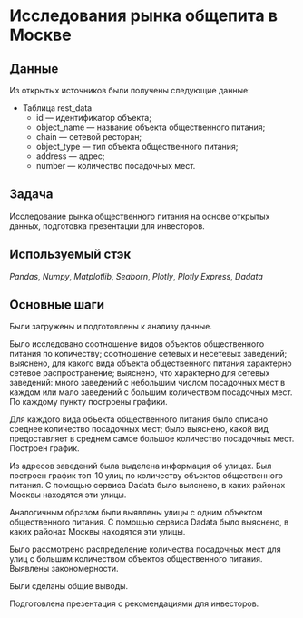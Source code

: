 # Исследования рынка общепита в Москве


## Данные

Из открытых источников были получены следующие данные:
- Таблица rest_data
	- id — идентификатор объекта;
	- object_name — название объекта общественного питания;
	- chain — сетевой ресторан;
	- object_type — тип объекта общественного питания;
	- address — адрес;
	- number — количество посадочных мест.
	
## Задача

Исследование рынка общественного питания на основе открытых данных, подготовка презентации для инвесторов.

## Используемый стэк
*Pandas*, *Numpy*, *Matplotlib*, *Seaborn*, *Plotly*, *Plotly Express*, *Dadata*

## Основные шаги

Были загружены и подготовлены к анализу данные.

Было исследовано соотношение видов объектов общественного питания по количеству; соотношение сетевых и несетевых заведений; выяснено, для какого вида объекта общественного питания характерно сетевое распространение; выяснено, что характерно для сетевых заведений: много заведений с небольшим числом посадочных мест в каждом или мало заведений с большим количеством посадочных мест. По каждому пункту построены графики.

Для каждого вида объекта общественного питания было описано среднее количество посадочных мест; было выяснено, какой вид предоставляет в среднем самое большое количество посадочных мест. Построен график.

Из адресов заведений была выделена информация об улицах. Был построен график топ-10 улиц по количеству объектов общественного питания. С помощью сервиса Dadata было выяснено, в каких районах Москвы находятся эти улицы.

Аналогичным образом были выявлены улицы с одним объектом общественного питания. С помощью сервиса Dadata было выяснено, в каких районах Москвы находятся эти улицы.

Было рассмотрено распределение количества посадочных мест для улиц с большим количеством объектов общественного питания. Выявлены закономерности.

Были сделаны общие выводы.

Подготовлена презентация с рекомендациями для инвесторов.
